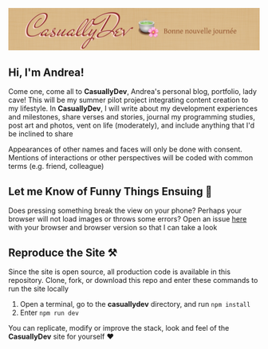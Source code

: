 ![casuallydev banner](./public/casuallydev_banner.png)

## Hi, I'm Andrea!
Come one, come all to **CasuallyDev**, Andrea's personal blog, portfolio, lady cave! This will be my summer pilot project integrating content creation to my lifestyle. In **CasuallyDev**, I will write about my development experiences and milestones, share verses and stories, journal my programming studies, post art and photos, vent on life (moderately), and include anything that I'd be inclined to share 

Appearances of other names and faces will only be done with consent. Mentions of interactions or other perspectives will be coded with common terms (e.g. friend, colleague)

## Let me Know of Funny Things Ensuing 👀
Does pressing something break the view on your phone? Perhaps your browser will not load images or throws some errors? Open an issue [here](https://github.com/andreaabellera/casuallydev/issues) with your browser and browser version so that I can take a look

##  Reproduce the Site ⚒️
Since the site is open source, all production code is available in this repository. Clone, fork, or download this repo and enter these commands to run the site locally
1. Open a terminal, go to the **casuallydev** directory, and run `npm install` 
2. Enter `npm run dev`

You can replicate, modify or improve the stack, look and feel of the **CasuallyDev** site for yourself ❤
